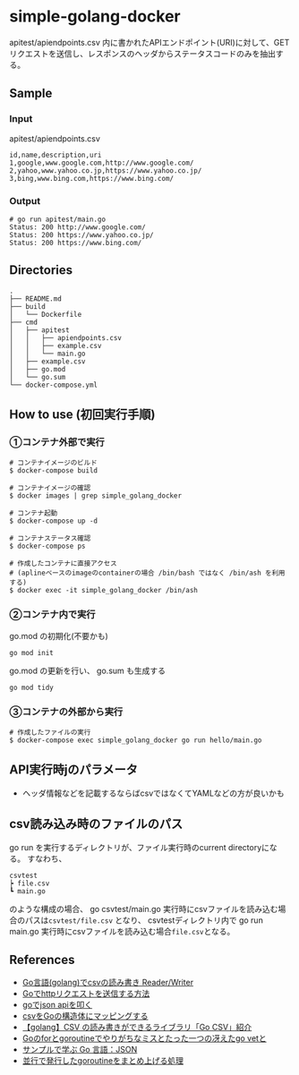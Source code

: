# simple-golang-docker

apitest/apiendpoints.csv 内に書かれたAPIエンドポイント(URI)に対して、GETリクエストを送信し、レスポンスのヘッダからステータスコードのみを抽出する。

## Sample

### Input

apitest/apiendpoints.csv
```
id,name,description,uri
1,google,www.google.com,http://www.google.com/
2,yahoo,www.yahoo.co.jp,https://www.yahoo.co.jp/
3,bing,www.bing.com,https://www.bing.com/
```

### Output

```
# go run apitest/main.go
Status: 200 http://www.google.com/
Status: 200 https://www.yahoo.co.jp/
Status: 200 https://www.bing.com/
```

## Directories

```
.
├── README.md
├── build
│   └── Dockerfile
├── cmd
│   ├── apitest
│   │   ├── apiendpoints.csv
│   │   ├── example.csv
│   │   └── main.go
│   ├── example.csv
│   ├── go.mod
│   └── go.sum
└── docker-compose.yml
```

## How to use (初回実行手順)


### ①コンテナ外部で実行

```
# コンテナイメージのビルド
$ docker-compose build

# コンテナイメージの確認
$ docker images | grep simple_golang_docker

# コンテナ起動
$ docker-compose up -d

# コンテナステータス確認
$ docker-compose ps

# 作成したコンテナに直接アクセス
# (aplineベースのimageのcontainerの場合 /bin/bash ではなく /bin/ash を利用する)
$ docker exec -it simple_golang_docker /bin/ash 
```

### ②コンテナ内で実行

go.mod の初期化(不要かも)
```
go mod init
```

go.mod の更新を行い、 go.sum も生成する
```
go mod tidy
```

### ③コンテナの外部から実行
```
# 作成したファイルの実行
$ docker-compose exec simple_golang_docker go run hello/main.go
```

## API実行時jのパラメータ

* ヘッダ情報などを記載するならばcsvではなくてYAMLなどの方が良いかも

## csv読み込み時のファイルのパス

go run を実行するディレクトリが、ファイル実行時のcurrent directoryになる。
すなわち、
```
csvtest
┝ file.csv
┗ main.go
```
のような構成の場合、
go csvtest/main.go 実行時にcsvファイルを読み込む場合のパスは```csvtest/file.csv``` となり、
csvtestディレクトリ内で go run main.go 実行時にcsvファイルを読み込む場合```file.csv```となる。

## References

* [Go言語(golang)でcsvの読み書き Reader/Writer](https://golang.hateblo.jp/entry/golang-encoding-csv)
* [Goでhttpリクエストを送信する方法](https://qiita.com/taizo/items/c397dbfed7215969b0a5)
* [goでjson apiを叩く](https://qiita.com/nyamage/items/46f17318473aa141ffd5)
* [csvをGoの構造体にマッピングする](https://nakawatch.hatenablog.com/entry/2018/05/29/184737)
* [【golang】CSV の読み書きができるライブラリ「Go CSV」紹介](https://baba-s.hatenablog.com/entry/2018/11/23/220600)
* [Goのforとgoroutineでやりがちなミスとたった一つの冴えたgo vetと](https://qiita.com/sudix/items/67d4cad08fe88dcb9a6d)
* [サンプルで学ぶ Go 言語：JSON](https://www.spinute.org/go-by-example/json.html)
* [並行で発行したgoroutineをまとめ上げる処理](https://gist.github.com/paperlefthand/55c8147d5ebe7a243e9f65191be1d282)